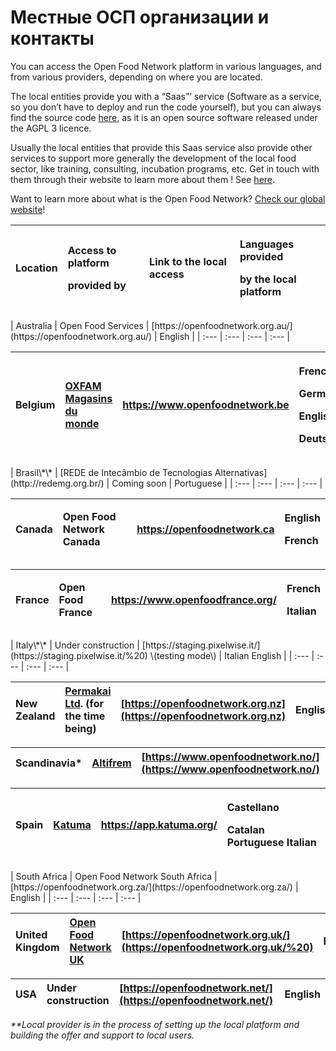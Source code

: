 # Местные ОСП организации и контакты

You can access the Open Food Network platform in various languages, and from various providers, depending on where you are located.

The local entities provide you with a “Saas”’ service \(Software as a service, so you don’t have to deploy and run the code yourself\), but you can always find the source code [here](https://github.com/openfoodfoundation/openfoodnetwork#boards?repos=6257856), as it is an open source software released under the AGPL 3 licence.

Usually the local entities that provide this Saas service also provide other services to support more generally the development of the local food sector, like training, consulting, incubation programs, etc. Get in touch with them through their website to learn more about them ! See [here](https://www.openfoodnetwork.org/find-your-local-open-food-network/).

Want to learn more about what is the Open Food Network? [Check our global website](https://www.openfoodnetwork.org/)!

<table>
  <thead>
    <tr>
      <th style="text-align:left">Location</th>
      <th style="text-align:left">
        <p>Access to platform</p>
        <p>provided by</p>
      </th>
      <th style="text-align:left">Link to the local access</th>
      <th style="text-align:left">
        <p>Languages provided</p>
        <p>by the local platform</p>
      </th>
    </tr>
  </thead>
  <tbody></tbody>
</table>| Australia | Open Food Services | [https://openfoodnetwork.org.au/](https://openfoodnetwork.org.au/) | English |
| :--- | :--- | :--- | :--- |


<table>
  <thead>
    <tr>
      <th style="text-align:left">Belgium</th>
      <th style="text-align:left"><a href="https://www.oxfammagasinsdumonde.be/acheter-equitable/open-food-network-belgium/#.XYoOOvfgo5k">OXFAM Magasins du monde</a>
      </th>
      <th style="text-align:left"><a href="https://www.openfoodnetwork.be">https://www.openfoodnetwork.be</a>
      </th>
      <th style="text-align:left">
        <p>French</p>
        <p>German</p>
        <p>English</p>
        <p>Deutsch</p>
      </th>
    </tr>
  </thead>
  <tbody></tbody>
</table>| Brasil\*\* | [REDE de Intecâmbio de Tecnologias Alternativas](http://redemg.org.br/) | Coming soon | Portuguese |
| :--- | :--- | :--- | :--- |


<table>
  <thead>
    <tr>
      <th style="text-align:left">Canada</th>
      <th style="text-align:left">Open Food Network Canada</th>
      <th style="text-align:left"><a href="https://openfoodnetwork.ca ">https://openfoodnetwork.ca</a>
      </th>
      <th style="text-align:left">
        <p>English</p>
        <p>French</p>
      </th>
    </tr>
  </thead>
  <tbody></tbody>
</table><table>
  <thead>
    <tr>
      <th style="text-align:left">France</th>
      <th style="text-align:left">Open Food France</th>
      <th style="text-align:left"><a href="https://www.openfoodfrance.org/">https://www.openfoodfrance.org/</a>
      </th>
      <th style="text-align:left">
        <p>French</p>
        <p>Italian</p>
      </th>
    </tr>
  </thead>
  <tbody></tbody>
</table>| Italy\*\* | Under construction | [https://staging.pixelwise.it/](https://staging.pixelwise.it/%20) \(testing mode\) | Italian English |
| :--- | :--- | :--- | :--- |


| New Zealand | [Permakai Ltd](https://permakai.nz). \(for the time being\) | [https://openfoodnetwork.org.nz](https://openfoodnetwork.org.nz) | English |
| :--- | :--- | :--- | :--- |


| Scandinavia\* | [Altifrem](https://altifrem.wordpress.com/) | [https://www.openfoodnetwork.no/](https://www.openfoodnetwork.no/) | Norwegian Swedish |
| :--- | :--- | :--- | :--- |


<table>
  <thead>
    <tr>
      <th style="text-align:left">Spain</th>
      <th style="text-align:left"><a href="http://katuma.org/">Katuma</a>
      </th>
      <th style="text-align:left"><a href="https://app.katuma.org/ ">https://app.katuma.org/</a>
      </th>
      <th style="text-align:left">
        <p>Castellano</p>
        <p>Catalan Portuguese Italian</p>
      </th>
    </tr>
  </thead>
  <tbody></tbody>
</table>| South Africa | Open Food Network South Africa | [https://openfoodnetwork.org.za/](https://openfoodnetwork.org.za/) | English |
| :--- | :--- | :--- | :--- |


| United Kingdom | [Open Food Network UK](https://about.openfoodnetwork.org.uk/) | [https://openfoodnetwork.org.uk/](https://openfoodnetwork.org.uk/%20) | English |
| :--- | :--- | :--- | :--- |


| USA | Under construction | [https://openfoodnetwork.net/](https://openfoodnetwork.net/) | English |
| :--- | :--- | :--- | :--- |


_\*\*Local provider is in the process of setting up the local platform and building the offer and support to local users._


